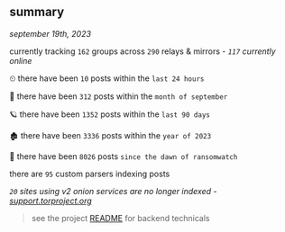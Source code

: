 
## summary
_september 19th, 2023_

currently tracking `162` groups across `290` relays & mirrors - _`117` currently online_

⏲ there have been `10` posts within the `last 24 hours`

🦈 there have been `312` posts within the `month of september`

🪐 there have been `1352` posts within the `last 90 days`

🏚 there have been `3336` posts within the `year of 2023`

🦕 there have been `8026` posts `since the dawn of ransomwatch`

there are `95` custom parsers indexing posts

_`20` sites using v2 onion services are no longer indexed - [support.torproject.org](https://support.torproject.org/onionservices/v2-deprecation/)_

> see the project [README](https://github.com/joshhighet/ransomwatch#ransomwatch--) for backend technicals
